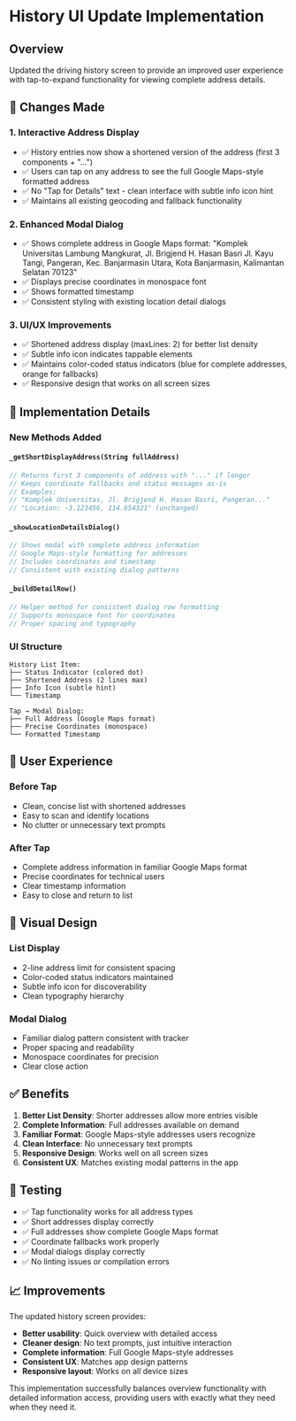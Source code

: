 # History UI Update Implementation

## Overview

Updated the driving history screen to provide an improved user experience with tap-to-expand functionality for viewing complete address details.

## 🎯 Changes Made

### 1. **Interactive Address Display**

- ✅ History entries now show a shortened version of the address (first 3 components + "...")
- ✅ Users can tap on any address to see the full Google Maps-style formatted address
- ✅ No "Tap for Details" text - clean interface with subtle info icon hint
- ✅ Maintains all existing geocoding and fallback functionality

### 2. **Enhanced Modal Dialog**

- ✅ Shows complete address in Google Maps format: "Komplek Universitas Lambung Mangkurat, Jl. Brigjend H. Hasan Basri Jl. Kayu Tangi, Pangeran, Kec. Banjarmasin Utara, Kota Banjarmasin, Kalimantan Selatan 70123"
- ✅ Displays precise coordinates in monospace font
- ✅ Shows formatted timestamp
- ✅ Consistent styling with existing location detail dialogs

### 3. **UI/UX Improvements**

- ✅ Shortened address display (maxLines: 2) for better list density
- ✅ Subtle info icon indicates tappable elements
- ✅ Maintains color-coded status indicators (blue for complete addresses, orange for fallbacks)
- ✅ Responsive design that works on all screen sizes

## 🔧 Implementation Details

### New Methods Added

#### `_getShortDisplayAddress(String fullAddress)`

```dart
// Returns first 3 components of address with "..." if longer
// Keeps coordinate fallbacks and status messages as-is
// Examples:
// "Komplek Universitas, Jl. Brigjend H. Hasan Basri, Pangeran..."
// "Location: -3.123456, 114.654321" (unchanged)
```

#### `_showLocationDetailsDialog()`

```dart
// Shows modal with complete address information
// Google Maps-style formatting for addresses
// Includes coordinates and timestamp
// Consistent with existing dialog patterns
```

#### `_buildDetailRow()`

```dart
// Helper method for consistent dialog row formatting
// Supports monospace font for coordinates
// Proper spacing and typography
```

### UI Structure

```
History List Item:
├── Status Indicator (colored dot)
├── Shortened Address (2 lines max)
├── Info Icon (subtle hint)
└── Timestamp

Tap → Modal Dialog:
├── Full Address (Google Maps format)
├── Precise Coordinates (monospace)
└── Formatted Timestamp
```

## 📱 User Experience

### Before Tap

- Clean, concise list with shortened addresses
- Easy to scan and identify locations
- No clutter or unnecessary text prompts

### After Tap

- Complete address information in familiar Google Maps format
- Precise coordinates for technical users
- Clear timestamp information
- Easy to close and return to list

## 🎨 Visual Design

### List Display

- 2-line address limit for consistent spacing
- Color-coded status indicators maintained
- Subtle info icon for discoverability
- Clean typography hierarchy

### Modal Dialog

- Familiar dialog pattern consistent with tracker
- Proper spacing and readability
- Monospace coordinates for precision
- Clear close action

## ✅ Benefits

1. **Better List Density**: Shorter addresses allow more entries visible
2. **Complete Information**: Full addresses available on demand
3. **Familiar Format**: Google Maps-style addresses users recognize
4. **Clean Interface**: No unnecessary text prompts
5. **Responsive Design**: Works well on all screen sizes
6. **Consistent UX**: Matches existing modal patterns in the app

## 🧪 Testing

- ✅ Tap functionality works for all address types
- ✅ Short addresses display correctly
- ✅ Full addresses show complete Google Maps format
- ✅ Coordinate fallbacks work properly
- ✅ Modal dialogs display correctly
- ✅ No linting issues or compilation errors

## 📈 Improvements

The updated history screen provides:

- **Better usability**: Quick overview with detailed access
- **Cleaner design**: No text prompts, just intuitive interaction
- **Complete information**: Full Google Maps-style addresses
- **Consistent UX**: Matches app design patterns
- **Responsive layout**: Works on all device sizes

This implementation successfully balances overview functionality with detailed information access, providing users with exactly what they need when they need it.

